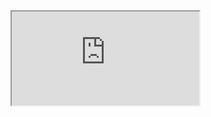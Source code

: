 <iframe src="https://youtu.be/9QIqU8TFvzs">
[Messy File](html/messy-Midterm.html)
[Final File](html/final-Midterm.html)
